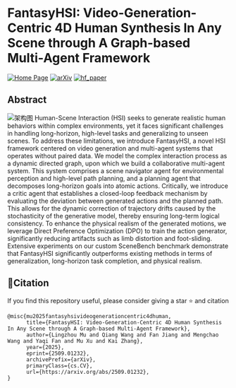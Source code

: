 # FantasyHSI: Video-Generation-Centric 4D Human Synthesis In Any Scene through A Graph-based Multi-Agent Framework

[![Home Page](https://img.shields.io/badge/Project-FantasyHSI-blue.svg)](https://fantasy-amap.github.io/fantasy-hsi/)
[![arXiv](https://img.shields.io/badge/Arxiv-2509.01232-b31b1b.svg?logo=arXiv)](https://arxiv.org/abs/2509.01232)
[![hf_paper](https://img.shields.io/badge/🤗-FantasyHSI-red.svg)](https://huggingface.co/papers/2508.11255)

## Abstract
![架构图](./assets/overview.png)
Human-Scene Interaction (HSI) seeks to generate realistic human behaviors within complex environments, yet it faces significant challenges in handling long-horizon, high-level tasks and generalizing to unseen scenes.  To address these limitations, we introduce FantasyHSI, a novel HSI framework centered on video generation and multi-agent systems that operates without paired data.  We model the complex interaction process as a dynamic directed graph, upon which we build a collaborative multi-agent system.  This system comprises a scene navigator agent for environmental perception and high-level path planning, and a planning agent that decomposes long-horizon goals into atomic actions.  Critically, we introduce a critic agent that establishes a closed-loop feedback mechanism by evaluating the deviation between generated actions and the planned path.  This allows for the dynamic correction of trajectory drifts caused by the stochasticity of the generative model, thereby ensuring long-term logical consistency.  To enhance the physical realism of the generated motions, we leverage Direct Preference Optimization (DPO) to train the action generator, significantly reducing artifacts such as limb distortion and foot-sliding. Extensive experiments on our custom SceneBench benchmark demonstrate that FantasyHSI significantly outperforms existing methods in terms of generalization, long-horizon task completion, and physical realism.

## 🔗Citation
If you find this repository useful, please consider giving a star ⭐ and citation
```
@misc{mu2025fantasyhsivideogenerationcentric4dhuman,
      title={FantasyHSI: Video-Generation-Centric 4D Human Synthesis In Any Scene through A Graph-based Multi-Agent Framework}, 
      author={Lingzhou Mu and Qiang Wang and Fan Jiang and Mengchao Wang and Yaqi Fan and Mu Xu and Kai Zhang},
      year={2025},
      eprint={2509.01232},
      archivePrefix={arXiv},
      primaryClass={cs.CV},
      url={https://arxiv.org/abs/2509.01232}, 
}
```
